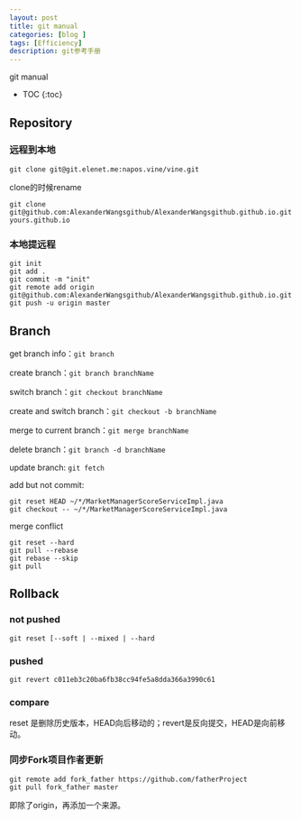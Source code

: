 ```yaml
---
layout: post
title: git manual
categories: [blog ]
tags: [Efficiency]
description: git参考手册
---
```


git manual

* TOC
{:toc}

## Repository 

### 远程到本地

`git clone git@git.elenet.me:napos.vine/vine.git  `

clone的时候rename 

`git clone git@github.com:AlexanderWangsgithub/AlexanderWangsgithub.github.io.git yours.github.io`

### 本地提远程

```shell
git init
git add .
git commit -m "init"
git remote add origin  git@github.com:AlexanderWangsgithub/AlexanderWangsgithub.github.io.git
git push -u origin master
```



## Branch

get branch info：`git branch`

create branch：`git branch branchName `

switch branch：`git checkout branchName `

create and switch branch：`git checkout -b branchName `

merge to current branch：`git merge branchName `

delete branch：`git branch -d branchName `

update branch: `git fetch`



add but not commit:

```shell
git reset HEAD ~/*/MarketManagerScoreServiceImpl.java
git checkout -- ~/*/MarketManagerScoreServiceImpl.java 
```

merge conflict

```
git reset --hard
git pull --rebase
git rebase --skip
git pull
```

## Rollback
### not pushed
`git reset [--soft | --mixed | --hard`
### pushed
`git revert c011eb3c20ba6fb38cc94fe5a8dda366a3990c61`
### compare
reset 是删除历史版本，HEAD向后移动的；revert是反向提交，HEAD是向前移动。

### 同步Fork项目作者更新

```
git remote add fork_father https://github.com/fatherProject
git pull fork_father master
```

即除了origin，再添加一个来源。

